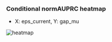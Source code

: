 ### Conditional normAUPRC heatmap

- X: eps_current, Y: gap_mu

![heatmap](/home/elicer/project_0814_2/results/20250818-102809/holdout/conditional_heatmap_eps_current_vs_gap_mu.png)
